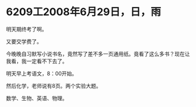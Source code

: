 # 6209工2008年6月29日，日，雨

明天期终考了啊。

又要交学费了。

今晚晚自习默写小说书名，竟然写了差不多一页通用纸。竟看了这么多书？现在让我看，我一定看不下去了。

明天早上考语文，8：00开始。

然后化学，老师说有8页。两个实验大题。

数学、生物、英语、物理。
